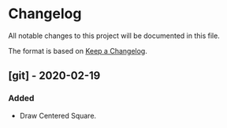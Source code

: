 # Changelog
All notable changes to this project will be documented in this file.

The format is based on [Keep a Changelog](https://keepachangelog.com/en/1.0.0/).

## [git] - 2020-02-19
### Added
- Draw Centered Square.
